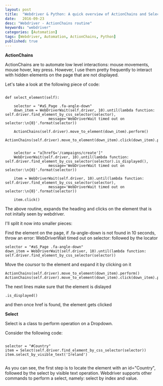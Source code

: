 ```yaml
---
layout: post
title:  "Webdriver & Python: A quick overview of ActionChains and Select"
date:   2016-09-23
desc: "Webdriver - ActionChains routine"
keywords: "webdriver"
categories: [Automation]
tags: [Webdriver, Automation, ActionChains, Python]
published: true
---
```



__ActionChains__ 

ActionChains are to automate low level interactions: mouse movements, mouse hover, key press.
However, I use them pretty frequently to interact with hidden elements on the page that are not displayed. 


Let's take a look at the following piece of code:

```

def select_element(self):
        
    selector = "#aS_Page .fa-angle-down" 
    down_item = WebDriverWait(self.driver, 10).until(lambda function: self.driver.find_element_by_css_selector(selector),
                    message='WebDriverWait timed out on selector:\n{0}'.format(selector))
    
    ActionChains(self.driver).move_to_element(down_item).perform()
    ActionChains(self.driver).move_to_element(down_item).click(down_item).perform()
            
    
    selector = "a[href$='/campaigns/create']"
    WebDriverWait(self.driver, 10).until(lambda function: self.driver.find_element_by_css_selector(selector).is_displayed(), 
                    message='WebDriverWait timed out on selector:\n{0}'.format(selector))
            
    item = WebDriverWait(self.driver, 10).until(lambda function: self.driver.find_element_by_css_selector(selector), 
                    message='WebDriverWait timed out on selector:\n{0}'.format(selector))
    
    item.click()

```


The above routine, expands the heading and clicks on the element that is not initally seen by webdriver.

I'll split it now into smaller pieces:

Find the element on the page, if .fa-angle-down is not found in 10 seconds, throw an error: WebDriverWait timed out on selector: followed by the locator 

```
selector = "#aS_Page .fa-angle-down" 
down_item = WebDriverWait(self.driver, 10).until(lambda function: self.driver.find_element_by_css_selector(selector))

```


Move the coursor to the element and expand it by clicking on it

```
ActionChains(self.driver).move_to_element(down_item).perform()
ActionChains(self.driver).move_to_element(down_item).click(down_item).perform()

```

The next lines make sure that the element is dislayed

```
.is_displayed()
```

and then once href is found, the element gets clicked


__Select__

Select is a class to perform operation on a Dropdown.


Consider the following code:


```
        
selector = "#Country"
item = Select(self.driver.find_element_by_css_selector(selector))
item.select_by_visible_text('Ireland')
            
```

As you can see, the first step is to locate the element with an id="Country", followed by the select by visible text operation. Webdriver supports other commands to perform a select, namely: select by index and value. 





     
